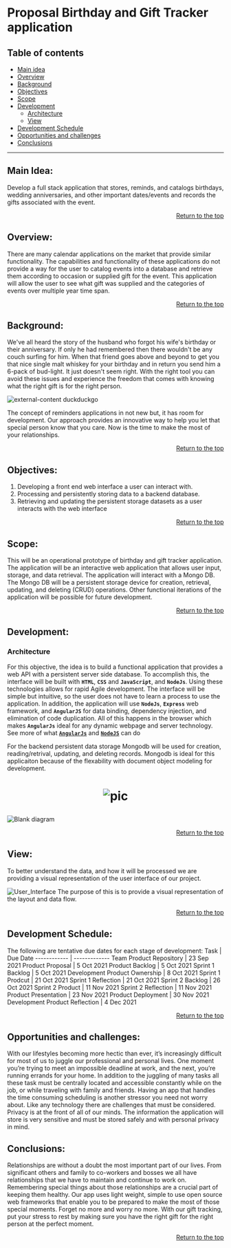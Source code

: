
# Proposal Birthday and Gift Tracker application

## Table of contents
* [Main idea](#Main-idea)
* [Overview](#Overview)
* [Background](#Background)
* [Objectives](#Objectives)
* [Scope](#Scope)
* [Development](#Development)
   * [Architecture](#Architecture) 
   * [View](#View)
* [Development Schedule](#Development-Schedule)
* [Opportunities and challenges](#Opportunities-and-challenges)
* [Conclusions](#Conclusions)

---


## Main Idea:
Develop a full stack application that stores, reminds, and catalogs birthdays, wedding anniversaries, and other important dates/events and records the gifts associated with the event.  <a href="#Table-of-contents"><p align="right">Return to the top</p></a>

## Overview:
There are many calendar applications on the market that provide similar functionality.  The capabilities and functionality of these applications do not provide a way for the user to catalog events into a database and retrieve them according to occasion or supplied gift for the event.  This application will allow the user to see what gift was supplied and the categories of events over multiple year time span.
<a href="#Table-of-contents"><p align="right">Return to the top</p></a>

## Background:
We've all heard the story of the husband who forgot his wife's birthday or their anniversary. If only he had remembered then there wouldn't be any couch surfing for him. When that friend goes above and beyond to get you that nice single malt whiskey for your birthday and in return you send him a 6-pack of bud-light. It just doesn't seem right. With the right tool you can avoid these issues and experience the freedom that comes with knowing what the right gift is for the right person. 


![external-content duckduckgo](https://user-images.githubusercontent.com/54637063/135366719-d77faaf6-fbca-4e21-b792-3e561bcb94fb.jpg)
<p align="center">
 
</p>

The concept of reminders applications in not new but, it has room for development. Our approach provides an innovative way to help you let that special person know that you care. Now is the time to make the most of your relationships.  

<a href="#Table-of-contents"><p align="right">Return to the top</p></a>


## Objectives:
1. Developing a front end web interface a user can interact with.
1. Processing and persistently storing data to a backend database.
1. Retrieving and updating the persistent storage datasets as a user interacts with the web interface

<a href="#Table-of-contents"><p align="right">Return to the top</p></a>

## Scope:
This will be an operational prototype of birthday and gift tracker application.  The application will be an interactive web application that allows user input, storage, and data retrieval.  The application will interact with a Mongo DB.  The Mongo DB will be a persistent storage device for creation, retrieval,  updating, and deleting (CRUD) operations.  Other functional iterations of the application will be possible for future development.

<a href="#Table-of-contents"><p align="right">Return to the top</p></a>

## Development:

### Architecture
For this objective, the idea is to build a functional application that provides a web API with a persistent server side database.  To accomplish this, the interface will be built with **`HTML`**, **`CSS`** and **`JavaScript`**, and **`NodeJs`**.  Using these technologies allows for rapid Agile development.  The interface will be simple but intuitive, so the user does not have to learn a process to use the application.  In addition, the application will use **`NodeJs`**, **`Express`** web framework, and **`AngularJS`** for data binding,  dependency injection, and elimination  of code duplication.  All of this happens in the browser which makes **`AngularJs`** ideal for any dynamic webpage and server technology.  See more of what [**`AngularJs`**](https://angular.io/) and [**`NodeJS`**](https://nodejs.org/en/about/) can do 

For the backend persistent data storage Mongodb will be used for creation, reading/retrival, updating, and deleting records.  Mongodb is ideal for this applicaiton because of the flexability with document object modeling for development.  

 <h1 align="center"> 
  
  ![pic](https://user-images.githubusercontent.com/54637063/135461849-1f0ee9f2-40b9-4d55-a1d0-4e2372f50fa3.JPG) 

</h1>
  

![Blank diagram](https://user-images.githubusercontent.com/54637063/135622500-9728e6cb-5f7a-41fe-84a3-a4c998eaa924.jpeg)

<a href="#Table-of-contents"><p align="right">Return to the top</p></a>

## View:
To better understand the data, and how it will be processed we are providing a visual representation of the user interface of our project. 
            
![User_Interface](https://user-images.githubusercontent.com/54637063/135650567-9f4e2e9a-a940-44fa-988f-e0c5d37444a6.jpeg)
The purpose of this is to provide a visual representation of the layout and data flow.

<a href="#Table-of-contents"><p align="right">Return to the top</p></a>

## Development Schedule:
The following are tentative due dates for each stage of development:
Task | Due Date
------------     |     -------------
Team Product Repository        | 23 Sep 2021
Product Proposal               | 5 Oct 2021
Product Backlog                | 5 Oct 2021
Sprint 1 Backlog               | 5 Oct 2021
Development Product Ownership  | 8 Oct 2021
Sprint 1 Prodcut               | 21 Oct 2021
Sprint 1 Reflection            | 21 Oct 2021
Sprint 2 Backlog               | 26 Oct 2021
Sprint 2 Product               | 11 Nov 2021
Sprint 2 Reflection            | 11 Nov 2021
Product Presentation           | 23 Nov 2021
Product Deployment             | 30 Nov 2021
Development Product Reflection | 4 Dec 2021

<a href="#Table-of-contents"><p align="right">Return to the top</p></a>


## Opportunities and challenges:
With our lifestyles becoming more hectic than ever, it’s increasingly difficult for most of us to juggle our professional and personal lives. One moment you’re trying to meet an impossible deadline at work, and the next, you’re running errands for your home.  In addition to the juggling of many tasks all these task must be centrally located and accessible constantly while on the job, or while traveling with family and friends.  Having an app that handles the time consuming scheduling is another stressor you need not worry about.  Like any technology there are challenges that must be considered.  Privacy is at the front of all of our minds.  The information the application will store is very sensitive and must be stored safely and with personal privacy in mind.

## Conclusions:
Relationships are without a doubt the most important part of our lives. From significant others and family to co-workers and bosses we all have relationships that we have to maintain and continue to work on. Remembering special things about those relationships are a crucial part of keeping them healthy. Our app uses light weight, simple to use open source web frameworks that  enable you to be prepared to make the most of those special moments. Forget no more and worry no more. With our gift tracking, put your stress to rest by making sure you have the right gift for the right person at the perfect moment. 

<a href="#Table-of-contents"><p align="right">Return to the top</p></a>



